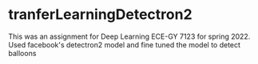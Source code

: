 # tranferLearningDetectron2
This was an assignment for Deep Learning ECE-GY 7123 for spring 2022.
Used facebook's detectron2 model and fine tuned the model to detect balloons

